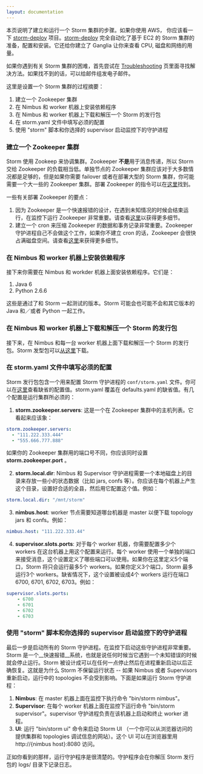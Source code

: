```yaml
---
layout: documentation
---
```

本页说明了建立和运行一个 Storm 集群的步骤。如果你使用 AWS， 你应该看一下 [storm-deploy](https://github.com/nathanmarz/storm-deploy/wiki) 项目。[storm-deploy](https://github.com/nathanmarz/storm-deploy/wiki) 完全自动化了基于 EC2 的 Storm 集群的准备，配置和安装。它还给你建立了 Ganglia 让你来查看 CPU, 磁盘和网络的用量。

如果你遇到有关 Storm 集群的困难，首先尝试在 [Troubleshooting](Troubleshooting.html) 页里面寻找解决方法。如果找不到的话，可以给邮件组发电子邮件。

这里是设置一个 Storm 集群的过程摘要：

1. 建立一个 Zookeeper 集群
2. 在 Nimbus 和 worker 机器上安装依赖程序
3. 在 Nimbus 和 worker 机器上下载和解压一个 Storm 的发行包
4. 在 storm.yaml 文件中填写必须的配置
5. 使用 "storm" 脚本和你选择的 supervisor 启动监控下的守护进程


### 建立一个 Zookeeper 集群

Storm 使用 Zookeep 来协调集群。Zookeeper **不是**用于消息传递，所以 Storm 交给 Zookeeper 的负载相当低。单独节点的 Zookeeper 集群应该对于大多数情况都是足够的，但是如果你需要 failover 或者在部署大型的 Storm 集群，你可能需要一个大一些的 Zookeeper 集群。部署 Zookeeper 的指令可以在[这里](http://zookeeper.apache.org/doc/r3.3.3/zookeeperAdmin.html)找到。

一些有关部署 Zookeeper 的要点：

1. 因为 Zookeeper 是一个快速报错的设计，在遇到未知情况的时候会结束运行，在监控下运行 Zookeeper 非常重要。请查看[这里](http://zookeeper.apache.org/doc/r3.3.3/zookeeperAdmin.html#sc_supervision)以获得更多细节。
2. 建立一个 cron 来压缩 Zookeeper 的数据和事务记录非常重要。Zookeeper 守护进程自己不会做这个工作，如果你不建立 cron 的话，Zookeeper 会很快占满磁盘空间。请查看[这里](http://zookeeper.apache.org/doc/r3.3.3/zookeeperAdmin.html#sc_maintenance)来获得更多细节。


### 在 Nimbus 和 worker 机器上安装依赖程序

接下来你需要在 Nimbus 和 workder 机器上面安装依赖程序。它们是：

1. Java 6
2. Python 2.6.6

这些是通过了和 Storm 一起测试的版本。Storm 可能会也可能不会和其它版本的 Java 和／或者 Python 一起工作。

### 在 Nimbus 和 worker 机器上下载和解压一个 Storm 的发行包

接下来，在 Nimbus 和每一台 worker 机器上面下载和解压一个 Storm 的发行包。Storm 发型包可以[从这里](http://github.com/apache/incubator-storm/downloads)下载。

### 在 storm.yaml 文件中填写必须的配置
Storm 发行包包含一个用来配置 Storm 守护进程的 `conf/storm.yaml` 文件。你可以在[这里](https://github.com/apache/incubator-storm/blob/master/conf/defaults.yaml)查看缺省的配置值。storm.yaml 覆盖在 defaults.yaml 的缺省值。有几个配置是运行集群所必须的：

1) **storm.zookeeper.servers**: 这是一个在 Zookeeper 集群中的主机列表。它看起来应该象：

```yaml
storm.zookeeper.servers:
  - "111.222.333.444"
  - "555.666.777.888"
```

如果你的 Zookeeper 集群用的端口号不同，你应该同时设置 **storm.zookeeper.port** 。

2) **storm.local.dir**: Nimbus 和 Supervisor 守护进程需要一个本地磁盘上的目录来存放一些小的状态数据（比如 jars, confs 等）。你应该在每个机器上产生这个目录，设置好合适的全县，然后用它配置这个值。例如：

```yaml
storm.local.dir: "/mnt/storm"
```

3) **nimbus.host**: worker 节点需要知道哪台机器是 master 以便下载 topology jars 和 confs。例如：

```yaml
nimbus.host: "111.222.333.44"
```

4) **supervisor.slots.ports**: 对于每个 worker 机器，你需要配置多少个 workers 在这台机器上用这个配置来运行。每个 worker 使用一个单独的端口来接受消息，这个设置定义了哪些端口可以使用。如果你在这里定义5个端口，Storm 将只会运行最多5个 workers。如果你定义3个端口，Storm 最多运行3个 workers。缺省情况下，这个设置被设成4个 workers 运行在端口 6700, 6701, 6702, 6703。例如：

```yaml
supervisor.slots.ports:
    - 6700
    - 6701
    - 6702
    - 6703
```

### 使用 "storm" 脚本和你选择的 supervisor 启动监控下的守护进程

最后一步是启动所有的 Storm 守护进程。在监控下启动这些守护进程非常重要。 Storm 是一个__快速报错__系统，也就是说任何时候当它遇到一个未知错误的时候就会停止运行。Storm 被设计成可以在任何一点停止然后在进程重新启动以后正确恢复。这就是为什么 Storm 不保留运行状态 -- 如果 Nimbus 或者 Supervisors 重新启动，运行中的 topologies 不会受到影响。下面是如果运行 Storm 守护进程：

1. **Nimbus**: 在 master 机器上面在监控下执行命令 "bin/storm nimbus"。
2. **Supervisor**: 在每个 worker 机器上面在监控下运行命令 "bin/storm supervisor"。supervisor 守护进程负责在该机器上启动和终止 worker 进程。
3. **UI**: 运行 "bin/storm ui" 命令来启动 Storm UI （一个你可以从浏览器访问的提供集群和 topologies 调试信息的网站）。这个 UI 可以在浏览器里用 http://{nimbus host}:8080 访问。

正如你看到的那样，运行守护程序是很清楚的。守护程序会在你解压 Storm 发行包的 logs/ 目录下记录日志。